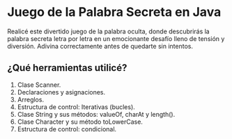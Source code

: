 
# Juego de la Palabra Secreta en Java

Realicé este divertido juego de la palabra oculta, donde descubrirás la palabra secreta letra por letra en un emocionante desafío lleno de tensión y diversión. Adivina correctamente antes de quedarte sin intentos.

## ¿Qué herramientas utilicé?

1.  Clase Scanner.
2.  Declaraciones y asignaciones.
3.  Arreglos.
4.  Estructura de control: Iterativas (bucles).
5.  Clase String y sus métodos: valueOf, charAt y length().
6.  Clase Character y su método toLowerCase.
7.  Estructura de control: condicional.